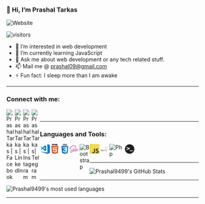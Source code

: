 ### 👋 Hi, I’m Prashal Tarkas

![Website](https://img.shields.io/website?label=prashal9499.github.io&style=for-the-badge&url=https://prashal9499.github.io)

![visitors](https://visitor-badge.glitch.me/badge?page_id=Prashal9499.Prashal9499)

- 👀 I’m interested in web development
- 🌱 I’m currently learning JavaScript
- 💬 Ask me about web development or any tech related stuff.
- 📫 Mail me @ prashal09@gmail.com
- ⚡ Fun fact: I sleep more than I am awake

 <hr />

### Connect with me:

 [<img align="left" alt="Prashal Tarkas | Facebook" width="22px" src="https://image.flaticon.com/icons/png/512/124/124010.png" />](https://www.facebook.com/Prashal.9499/)
 [<img align="left" alt="Prashal Tarkas | LinkedIn" width="22px" src="https://image.flaticon.com/icons/png/512/124/124011.png" />](https://www.linkedin.com/in/prashal9499/)
 [<img align="left" alt="Prashal Tarkas | Instagram" width="22px" src="https://image.flaticon.com/icons/png/512/124/124032.png"/>](https://www.instagram.com/prashal_9499/)
 [<img align="left" alt="Prashal Tarkas| Telegram" width="22px" src="https://image.flaticon.com/icons/png/512/124/124019.png"/>](https://t.me/Prashal_9499)
<br>

 <hr />

### Languages and Tools:

  <img align="left" alt="Visual Studio Code" width="26px" src="https://raw.githubusercontent.com/github/explore/80688e429a7d4ef2fca1e82350fe8e3517d3494d/topics/visual-studio-code/visual-studio-code.png" />
  <img align="left" alt="HTML5" width="26px" src="https://raw.githubusercontent.com/github/explore/80688e429a7d4ef2fca1e82350fe8e3517d3494d/topics/html/html.png" />
  <img align="left" alt="CSS3" width="26px" src="https://raw.githubusercontent.com/github/explore/80688e429a7d4ef2fca1e82350fe8e3517d3494d/topics/css/css.png" />
  <img align="left" alt="Sass" width="26px" src="https://raw.githubusercontent.com/github/explore/80688e429a7d4ef2fca1e82350fe8e3517d3494d/topics/sass/sass.png" />
  <img align="left" alt="Bootstrap" width="26px" src="https://raw.githubusercontent.com/jmnote/z-icons/master/svg/bootstrap.svg" />
  <img align="left" alt="JavaScript" width="26px"src="https://raw.githubusercontent.com/github/explore/80688e429a7d4ef2fca1e82350fe8e3517d3494d/topics/javascript/javascript.png"/>
  <img align="left" alt="MySQL" width="26px" src="https://raw.githubusercontent.com/github/explore/80688e429a7d4ef2fca1e82350fe8e3517d3494d/topics/mysql/mysql.png" />
  <img align="left" alt="Php" width="40px" src="https://raw.githubusercontent.com/jmnote/z-icons/master/svg/php.svg" />
  <img align="left" alt="Terminal" width="26px" src="https://raw.githubusercontent.com/github/explore/80688e429a7d4ef2fca1e82350fe8e3517d3494d/topics/terminal/terminal.png" />

<br>
<br>

 <hr />

 ![Prashal9499's GitHub Stats](https://github-readme-stats.vercel.app/api?username=prashal9499&&show_icons=true&title_color=2dbff&icon_color=2dbff&text_color=e4c083&bg_color=0D1117)
 
 <hr />
 
 ![Prashal9499's most used languages](https://github-readme-stats.vercel.app/api/top-langs/?username=prashal9499&amp;theme=dark&amp;hide_langs_below=1)
 
 <hr />

